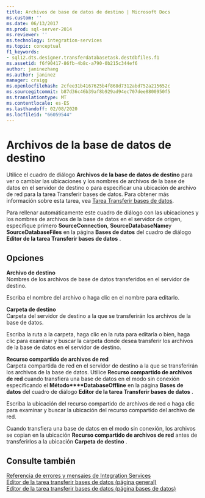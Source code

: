 ```yaml
---
title: Archivos de base de datos de destino | Microsoft Docs
ms.custom: ''
ms.date: 06/13/2017
ms.prod: sql-server-2014
ms.reviewer: ''
ms.technology: integration-services
ms.topic: conceptual
f1_keywords:
- sql12.dts.designer.transferdatabasetask.destdbfiles.f1
ms.assetid: f6f90417-86fb-4b8c-a790-0b215c344ef6
author: janinezhang
ms.author: janinez
manager: craigg
ms.openlocfilehash: 2cfee31b4167625b4f868d7312abd752a215652c
ms.sourcegitcommit: b87d36c46b39af8b929ad94ec707dee8800950f5
ms.translationtype: MT
ms.contentlocale: es-ES
ms.lasthandoff: 02/08/2020
ms.locfileid: "66059544"
---
```

# <a name="destination-database-files"></a>Archivos de la base de datos de destino
  Utilice el cuadro de diálogo **Archivos de la base de datos de destino** para ver o cambiar las ubicaciones y los nombres de archivos de la base de datos en el servidor de destino o para especificar una ubicación de archivo de red para la tarea Transferir bases de datos. Para obtener más información sobre esta tarea, vea [Tarea Transferir bases de datos](control-flow/transfer-database-task.md).  
  
 Para rellenar automáticamente este cuadro de diálogo con las ubicaciones y los nombres de archivos de la base de datos en el servidor de origen, especifique primero **SourceConnection**, **SourceDatabaseName**y **SourceDatabaseFiles** en la página **Bases de datos** del cuadro de diálogo **Editor de la tarea Transferir bases de datos** .  
  
## <a name="options"></a>Opciones  
 **Archivo de destino**  
 Nombres de los archivos de base de datos transferidos en el servidor de destino.  
  
 Escriba el nombre del archivo o haga clic en el nombre para editarlo.  
  
 **Carpeta de destino**  
 Carpeta del servidor de destino a la que se transferirán los archivos de la base de datos.  
  
 Escriba la ruta a la carpeta, haga clic en la ruta para editarla o bien, haga clic para examinar y buscar la carpeta donde desea transferir los archivos de la base de datos en el servidor de destino.  
  
 **Recurso compartido de archivos de red**  
 Carpeta compartida de red en el servidor de destino a la que se transferirán los archivos de la base de datos. Utilice **Recurso compartido de archivos de red** cuando transfiera una base de datos en el modo sin conexión especificando el **Método****DatabaseOffline** en la página **Bases de datos** del cuadro de diálogo **Editor de la tarea Transferir bases de datos** .  
  
 Escriba la ubicación del recurso compartido de archivos de red o haga clic para examinar y buscar la ubicación del recurso compartido del archivo de red.  
  
 Cuando transfiera una base de datos en el modo sin conexión, los archivos se copian en la ubicación **Recurso compartido de archivos de red** antes de transferirlos a la ubicación **Carpeta de destino** .  
  
## <a name="see-also"></a>Consulte también  
 [Referencia de errores y mensajes de Integration Services](../../2014/integration-services/integration-services-error-and-message-reference.md)   
 [Editor de la tarea transferir bases de datos &#40;página general&#41;](general-page-of-integration-services-designers-options.md)   
 [Editor de la tarea transferir bases de datos &#40;página bases de datos&#41;](../../2014/integration-services/transfer-database-task-editor-databases-page.md)  
  
  
